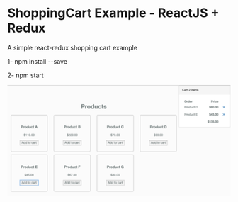# ShoppingCart Example - ReactJS + Redux

A simple react-redux shopping cart example

1- npm install --save

2- npm start

![alt tag](https://raw.githubusercontent.com/zaferkadi/react-redux-cart/master/Screen%20Shot%202016-05-19%20at%201.49.08%20AM.png)


